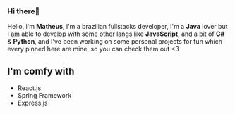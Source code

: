 ### Hi there👋

<!--
**wyvern800/wyvern800** is a ✨ _special_ ✨ repository because its `README.md` (this file) appears on your GitHub profile.
- 🔭 I’m currently working on some personal projects
- 🌱 I’m currently learning React
- 📫 How to reach me: Pay me I mean, PM me
- 😄 Pronouns: Him
- ⚡ Fun fact: Cookies
-->
Hello, i'm **Matheus**, i'm a brazilian fullstacks developer, I'm a **Java** lover but I am able to develop with some other langs like **JavaScript**, and a bit of **C#** & **Python**, and I've been working on some personal projects for fun which every pinned here are mine, so you can check them out <3 

## I'm comfy with
- React.js
- Spring Framework
- Express.js
